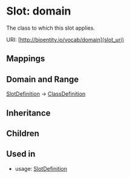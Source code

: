 # Slot: domain


The class to which this slot applies.

URI: [http://bioentity.io/vocab/domain](slot_uri)
## Mappings

## Domain and Range

[SlotDefinition](SlotDefinition.md) -> [ClassDefinition](ClassDefinition.md)
## Inheritance

## Children

## Used in

 *  usage: [SlotDefinition](SlotDefinition.md)
